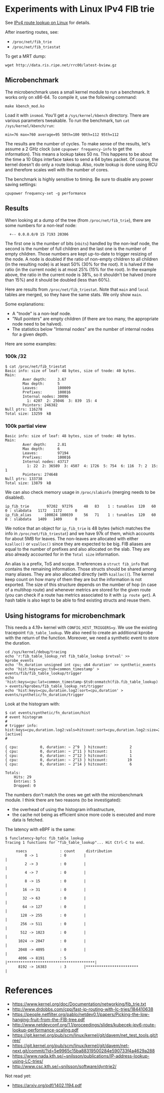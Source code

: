 # Experiments with Linux IPv4 FIB trie

See
[IPv4 route lookup on Linux](https://vincent.bernat.im/en/blog/2017-ipv4-route-lookup-linux) for
details.

After inserting routes, see:

 - `/proc/net/fib_trie`
 - `/proc/net/fib_triestat`

To get a MRT dump:

    wget http://data.ris.ripe.net/rrc00/latest-bview.gz

## Microbenchmark

The microbenchmark uses a small kernel module to run a benchmark. It
works only on x86-64. To compile it, use the following command:

    make kbench_mod.ko

Load it with `insmod`. You'll get a `/sys/kernel/kbench`
directory. There are various parameters tweakable. To run the
benchmark, tun `cat /sys/kernel/kbench/run`:

    min=76 max=760 average=95 50th=100 90th=112 95th=112

The results are the number of cycles. To make sense of the results,
let's assume a 2 GHz clock (use `cpupower frequency-info` to get the
information). This means a lookup takes 50 ns. This happens to be
about the time a 10 Gbps interface takes to send a 64 bytes packet. Of
course, the kernel doesn't do only a route lookup. Also, route lookup
is done using RCU and therefore scales well with the number of cores.

The benchmark is highly sensitive to timing. Be sure to disable any
power saving settings:

    cpupower frequency-set -g performance

## Results

When looking at a dump of the tree (from `/proc/net/fib_trie`), there
are some numbers for a non-leaf node:

      +-- 0.0.0.0/0 15 7193 20306

The first one is the number of bits (`nbits`) handled by the non-leaf
node, the second is the number of full children and the last one is
the number of empty children. Those numbers are kept up-to-date to
trigger resizing of the node. A node is doubled if the ratio of
non-empty children to all children (in the resulting node) is at least
50% (30% for the root). It is halved if the ratio (in the current
node) is at most 25% (15% for the root). In the example above, the
ratio in the current node is 38%, so it shouldn't be halved (more than
15%) and it should be doubled (less than 60%).

Here are results from `/proc/net/fib_triestat`. Note that `main` and
`local` tables are merged, so they have the same stats. We only show
`main`.

Some explanations:

 - A "tnode" is a non-leaf node.
 - "Null pointers" are empty children (if there are too many, the
   appropriate node need to be halved).
 - The statistics below "Internal nodes" are the number of internal
   nodes for a given depth.

Here are some examples:

### 100k /32

    $ cat /proc/net/fib_triestat
    Basic info: size of leaf: 48 bytes, size of tnode: 40 bytes.
    Main:
            Aver depth:     3.67
            Max depth:      5
            Leaves:         100009
            Prefixes:       100016
            Internal nodes: 30096
              1: 4207  2: 25046  3: 839  15: 4
            Pointers: 246382
    Null ptrs: 116278
    Total size: 13259  kB

### 100k partial view

    Basic info: size of leaf: 48 bytes, size of tnode: 40 bytes.
    Main:
            Aver depth:     2.81
            Max depth:      6
            Leaves:         97194
            Prefixes:       100016
            Internal nodes: 43717
              1: 22  2: 36589  3: 4507  4: 1726  5: 754  6: 116  7: 2  15: 1
            Pointers: 274648
    Null ptrs: 133738
    Total size: 13879  kB

We can also check memory usage in `/proc/slabinfo` (merging needs to
be disabled).

    ip_fib_trie        97202  97276     48   83    1 : tunables  120   60    0 : slabdata   1172   1172      0
    ip_fib_alias      100024 100039     56   71    1 : tunables  120   60    0 : slabdata   1409   1409      0

We notice that an object for `ip_fib_trie` is 48 bytes (which matches
the info in `/proc/net/fib_triestat`) and we have 97k of them, which
accounts for about 5MB for leaves. The non-leaves are allocated with
either `kzalloc()` or `vzalloc()` since they are expected to be
big. FIB aliases are equal to the number of prefixes and also
allocated on the slab. They are also already accounted for in the
`Total size` information.

An alias is a prefix, ToS and scope. It references a `struct fib_info`
that contains the remaining information. Those structs should be
shared among many aliases. They are also allocated directly (with
`kzalloc()`). The kernel keep count on how many of them they are but
the information is not exported. The size of this structure depends on
the number of hop (in case of a multihop route) and whenever metrics
are stored for the given route (you can check if a route has metrics
associated to it with `ip route get`). A hash table is also kept to be
able to find existing structs and reuse them.

## Using histograms for microbenchmark

This needs a 4.19+ kernel with `CONFIG_HIST_TRIGGERS=y`. We use the
existing tracepoint `fib_table_lookup`. We also need to create an
additional kprobe with the return of the function. Moreover, we need a
synthetic event to store the duration.

    cd /sys/kernel/debug/tracing
    echo 'r:fib_table_lookup_ret fib_table_lookup $retval' >> kprobe_events
    echo 'fn_duration unsigned int cpu; u64 duration' >> synthetic_events
    echo 'hist:keys=cpu:ts0=common_timestamp' > events/fib/fib_table_lookup/trigger
    echo 'hist:keys=cpu:lat=common_timestamp-$ts0:onmatch(fib.fib_table_lookup).fn_duration(cpu,$lat)' > events/kprobes/fib_table_lookup_ret/trigger
    echo 'hist:keys=cpu,duration.log2:sort=cpu,duration' > events/synthetic/fn_duration/trigger

Look at the histogram with:

    $ cat events/synthetic/fn_duration/hist
    # event histogram
    #
    # trigger info: hist:keys=cpu,duration.log2:vals=hitcount:sort=cpu,duration.log2:size=2048 [active]
    #
    
    { cpu:          0, duration: ~ 2^9  } hitcount:          2
    { cpu:          0, duration: ~ 2^11 } hitcount:          1
    { cpu:          0, duration: ~ 2^12 } hitcount:          1
    { cpu:          0, duration: ~ 2^13 } hitcount:         19
    { cpu:          0, duration: ~ 2^14 } hitcount:          6
    
    Totals:
        Hits: 29
        Entries: 5
        Dropped: 0

The numbers don't match the ones we get with the microbenchmark
module. I think there are two reasons (to be investigated):

 - the overhead of using the histogram infrastructure,
 - the cache not being as efficient since more code is executed and
   more data is fetched.

The latency with eBPF is the same:

    $ funclatency-bpfcc fib_table_lookup
    Tracing 1 functions for "fib_table_lookup"... Hit Ctrl-C to end.
    
         nsecs               : count     distribution
             0 -> 1          : 0        |                                        |
             2 -> 3          : 0        |                                        |
             4 -> 7          : 0        |                                        |
             8 -> 15         : 0        |                                        |
            16 -> 31         : 0        |                                        |
            32 -> 63         : 0        |                                        |
            64 -> 127        : 0        |                                        |
           128 -> 255        : 0        |                                        |
           256 -> 511        : 0        |                                        |
           512 -> 1023       : 0        |                                        |
          1024 -> 2047       : 0        |                                        |
          2048 -> 4095       : 0        |                                        |
          4096 -> 8191       : 5        |****************************************|
          8192 -> 16383      : 3        |************************                |

# References

 - https://www.kernel.org/doc/Documentation/networking/fib_trie.txt
 - http://www.drdobbs.com/cpp/fast-ip-routing-with-lc-tries/184410638
 - https://people.netfilter.org/pablo/netdev0.1/papers/Picking-the-low-hanging-fruit-from-the-FIB-tree.pdf
 - http://www.netdevconf.org/1.1/proceedings/slides/kubecek-ipv6-route-lookup-performance-scaling.pdf
 - https://git.kernel.org/pub/scm/linux/kernel/git/davem/net_test_tools.git/tree/
 - https://git.kernel.org/pub/scm/linux/kernel/git/davem/net-next.git/commit/?id=5e9965c15ba88319500284e590733f4a4629a288
 - https://www.nada.kth.se/~snilsson/publications/IP-address-lookup-using-LC-tries/
 - http://www.csc.kth.se/~snilsson/software/dyntrie2/

Not read yet:

 - https://arxiv.org/pdf/1402.1194.pdf

